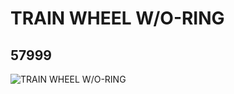 # TRAIN WHEEL W/O-RING
## 57999
![TRAIN WHEEL W/O-RING](https://lc-www-live-s.legocdn.com/media/bricks/5/2/4621116.jpg)